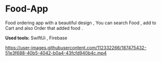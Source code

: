 # Food-App

Food ordering app with a beautiful design , You can search Food , add to Cart and also Order that added food .

__Used tools:__    SwiftUi  ,  Firebase




https://user-images.githubusercontent.com/112332266/187475432-51e3f688-40b5-4042-b0a4-43fcfd940b4c.mp4





